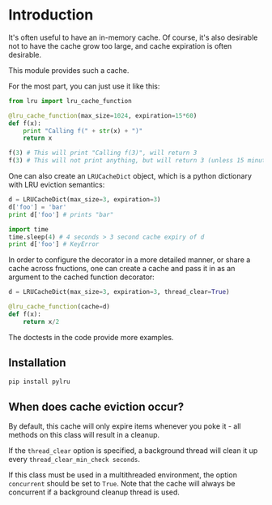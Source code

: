 # Introduction

It's often useful to have an in-memory cache. Of course, it's also desirable not to have the cache grow too large, and cache expiration is often desirable.

This module provides such a cache.

For the most part, you can just use it like this:

```python
from lru import lru_cache_function

@lru_cache_function(max_size=1024, expiration=15*60)
def f(x):
    print "Calling f(" + str(x) + ")"
    return x

f(3) # This will print "Calling f(3)", will return 3
f(3) # This will not print anything, but will return 3 (unless 15 minutes have passed between the first and second function call).
```

One can also create an `LRUCacheDict` object, which is a python dictionary with LRU eviction semantics:

```python
d = LRUCacheDict(max_size=3, expiration=3)
d['foo'] = 'bar'
print d['foo'] # prints "bar"

import time
time.sleep(4) # 4 seconds > 3 second cache expiry of d
print d['foo'] # KeyError
```

In order to configure the decorator in a more detailed manner, or share a cache across fnuctions, one can create a cache and pass it in as an argument to the cached function decorator:

```python
d = LRUCacheDict(max_size=3, expiration=3, thread_clear=True)

@lru_cache_function(cache=d)
def f(x):
    return x/2
```

The doctests in the code provide more examples.

## Installation

```bash
pip install pylru
```

## When does cache eviction occur?

By default, this cache will only expire items whenever you poke it - all methods on this class will result in a cleanup.

If the `thread_clear` option is specified, a background thread will clean it up every `thread_clear_min_check seconds`.

If this class must be used in a multithreaded environment, the option `concurrent` should be set to `True`. Note that the cache will always be concurrent if a background cleanup thread is used.
